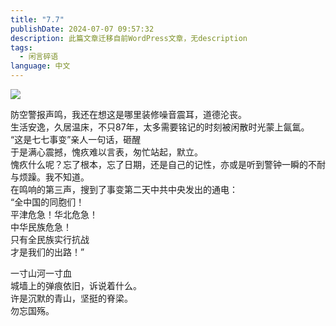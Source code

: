 ```yaml
---
title: "7.7"
publishDate: 2024-07-07 09:57:32 
description: 此篇文章迁移自前WordPress文章，无description
tags:
  - 闲言碎语
language: 中文
---
```


![](https://cpic2024.qiu.icu/upic/2024/IMG_2517.JPG)

防空警报声鸣，我还在想这是哪里装修噪音震耳，道德沦丧。  
生活安逸，久居温床，不只87年，太多需要铭记的时刻被闲散时光蒙上氤氲。  
“这是七七事变”亲人一句话，砸醒  
于是满心震撼，愧疚难以言表，匆忙站起，默立。  
愧疚什么呢？忘了根本，忘了日期，还是自己的记性，亦或是听到警钟一瞬的不耐与烦躁。我不知道。  
在鸣响的第三声，搜到了事变第二天中共中央发出的通电：  
“全中国的同胞们！  
平津危急！华北危急！  
中华民族危急！  
只有全民族实行抗战  
才是我们的出路！”

一寸山河一寸血  
城墙上的弹痕依旧，诉说着什么。  
许是沉默的青山，坚挺的脊梁。  
勿忘国殇。
